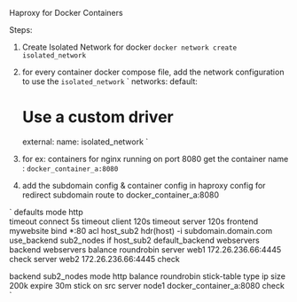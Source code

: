 Haproxy for Docker Containers  

Steps:

1. Create Isolated Network for docker
`docker network create isolated_network`
2. for every container docker compose file, add the network configuration to use the `isolated_network`
`
networks:
  default:
     # Use a custom driver
     external:
      name: isolated_network
`
3. for ex: containers for nginx  running on port 8080
         get the container name : `docker_container_a:8080`

4. add the subdomain config & container config in haproxy config for redirect subdomain route to docker_container_a:8080

`
defaults
  mode http  
  timeout connect 5s
  timeout client 120s
  timeout server 120s
frontend mywebsite
  bind *:80
  acl host_sub2 hdr(host) -i subdomain.domain.com
  use_backend sub2_nodes if host_sub2
default_backend webservers
  backend webservers
  balance roundrobin
  server web1 172.26.236.66:4445 check
  server web2 172.26.236.66:4445 check

backend sub2_nodes
  mode http
  balance roundrobin
  stick-table type ip size 200k expire 30m
  stick on src
  server node1 docker_container_a:8080 check
`
    
